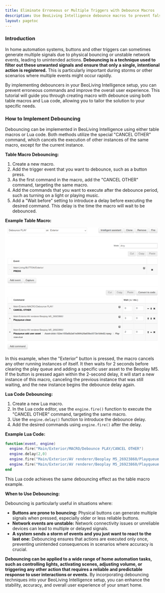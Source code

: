 ```yaml
---
title: Eliminate Erroneous or Multiple Triggers with Debounce Macros 
description: Use BeoLiving Intelligence debounce macros to prevent false or multiple triggers in your home automation system, ensuring accurate responses to user interactions, especially in situations with noisy or unstable events..
layout: pagetoc
---
```


### Introduction

In home automation systems, buttons and other triggers can sometimes generate multiple signals due to physical bouncing or unstable network events, leading to unintended actions. **Debouncing is a technique used to filter out these unwanted signals and ensure that only a single, intentional action is registered.** This is particularly important during storms or other scenarios where multiple events might occur rapidly.

By implementing debouncers in your BeoLiving Intelligence setup, you can prevent erroneous commands and improve the overall user experience. This tutorial will guide you through creating macro with debounce using both table macros and Lua code, allowing you to tailor the solution to your specific needs.


### How to Implement Debouncing

Debouncing can be implemented in BeoLiving Intelligence using either table macros or Lua code. Both methods utilize the special "CANCEL OTHER" command, which cancels the execution of other instances of the same macro, except for the current instance.

**Table Macro Debouncing:**

1. Create a new macro.
2. Add the trigger event that you want to debounce, such as a button press.
3. As the first command in the macro, add the "CANCEL OTHER" command, targeting the same macro.
5. Add the commands that you want to execute after the debounce period, such as turning on a light or playing music.
4. Add a "Wait before" setting to introduce a delay before executing the desired command. This delay is the time the macro will wait to be debounced.


**Example Table Macro:**

<div class="text-center">
  <img src="howto-debounce.png" class="img-fluid" alt="A mute toogle macro"/>
</div>

In this example, when the "Exterior" button is pressed, the macro cancels any other running instances of itself. It then waits for 2 seconds before clearing the play queue and adding a specific user asset to the Beoplay M5. If the button is pressed again within the 2-second delay, it will start a new instance of this macro, canceling the previous instance that was still waiting, and the new instance begins the debounce delay again.


**Lua Code Debouncing:**

1. Create a new Lua macro.
2. In the Lua code editor, use the `engine.fire()` function to execute the "CANCEL OTHER" command, targeting the same macro.
3. Use the `engine.delay()` function to introduce the debounce delay.
4. Add the desired commands using `engine.fire()` after the delay.

**Example Lua Code:**

```lua
function(event, engine) 
  engine.fire("Main/Exterior/MACRO/Debounce PLAY/CANCEL OTHER")
  engine.delay(2,0)
  engine.fire("Main/Exterior/AV renderer/Beoplay M5_26923860/Playqueue clean")
  engine.fire("Main/Exterior/AV renderer/Beoplay M5_26923860/Playqueue add user asset?Asset=blob://02ee1f55a5b2a61e366fc26a65fbc0573a1b8e82.mpeg&Play now=true")
end
```

This Lua code achieves the same debouncing effect as the table macro example.

**When to Use Debouncing:**

Debouncing is particularly useful in situations where:

* **Buttons are prone to bouncing:** Physical buttons can generate multiple signals when pressed, especially older or less reliable buttons.
* **Network events are unstable:** Network connectivity issues or unreliable devices can lead to multiple or delayed signals.
* **A system sends a storm of events and you just want to react to the last one:** Debouncing ensures that actions are executed only once, preventing unintended consequences in scenarios where accuracy is crucial.



**Debouncing can be applied to a wide range of home automation tasks, such as controlling lights, activating scenes, adjusting volume, or triggering any other action that requires a reliable and predictable response to user interactions or events.** By incorporating debouncing techniques into your BeoLiving Intelligence setup, you can enhance the stability, accuracy, and overall user experience of your smart home.

